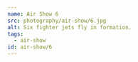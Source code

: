 ```yaml
---
name: Air Show 6
src: photography/air-show/6.jpg
alt: Six fighter jets fly in formation.
tags: 
  - air-show
id: air-show/6
---
```

